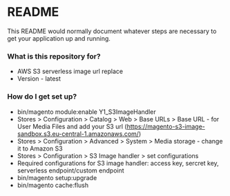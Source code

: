 # README #

This README would normally document whatever steps are necessary to get your application up and running.

### What is this repository for? ###

* AWS S3 serverless image url replace
* Version - latest

### How do I get set up? ###

* bin/magento module:enable Y1_S3ImageHandler
* Stores > Configuration > Catalog > Web > Base URLs > Base URL  - for User Media Files and add your S3 url (https://magento-s3-image-sandbox.s3.eu-central-1.amazonaws.com/)
* Stores > Configuration > Advanced > System > Media storage - change it to Amazon S3
* Stores > Configuration > S3 Image handler > set configurations
* Required configurations for S3 image handler: access key, sercret key, serverless endpoint/custom endpoint 
* bin/magento setup:upgrade
* bin/magento cache:flush
